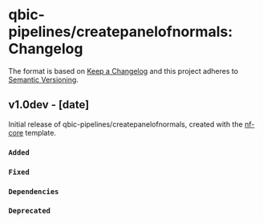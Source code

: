 # qbic-pipelines/createpanelofnormals: Changelog

The format is based on [Keep a Changelog](https://keepachangelog.com/en/1.0.0/)
and this project adheres to [Semantic Versioning](https://semver.org/spec/v2.0.0.html).

## v1.0dev - [date]

Initial release of qbic-pipelines/createpanelofnormals, created with the [nf-core](https://nf-co.re/) template.

### `Added`

### `Fixed`

### `Dependencies`

### `Deprecated`
